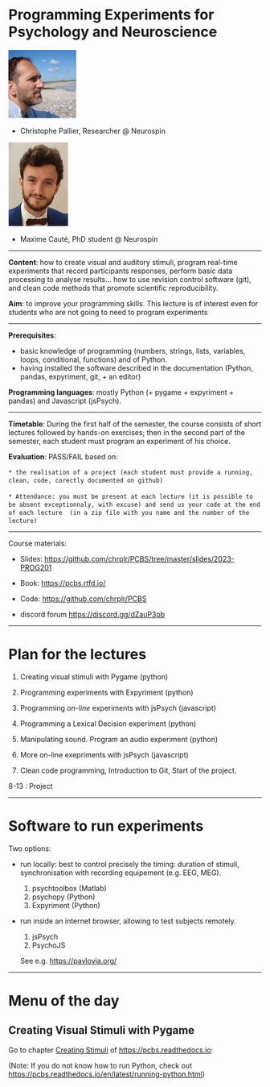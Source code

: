 # Programming Experiments for Psychology and Neuroscience


![](images/chris.jpg)

* Christophe Pallier, Researcher @ Neurospin

![](images/maxime_small.jpg)

* Maxime Cauté, PhD student @ Neurospin

---

**Content**: how to create visual and auditory stimuli, program real-time experiments that record participants responses, perform basic data processing to analyse results... how to use revision control software (git), and clean code methods that promote scientific reproducibility.

**Aim**: to improve your programming skills. This lecture is of interest even for students who are not going to need to program experiments 

---

**Prerequisites**:

- basic knowledge of programming (numbers, strings, lists, variables, loops, conditional, functions) and of Python.
- having installed the software described in the documentation (Python, pandas, expyriment, git, + an editor)

**Programming languages**: mostly Python (+ pygame + expyriment + pandas) and Javascript (jsPsych).

---

**Timetable**: During the first half of the semester, the course consists of short lectures followed by hands-on exercises; then in the second part of the semester, each student must program an experiment of his choice.

**Evaluation**: PASS/FAIL based on:

    * the realisation of a project (each student must provide a running, clean, code, corectly documented on github)

    * Attendance: you must be present at each lecture (it is possible to be absent exceptionnaly, with excuse) and send us your code at the end of each lecture  (in a zip file with you name and the number of the lecture) 

---

Course materials: 

- Slides: https://github.com/chrplr/PCBS/tree/master/slides/2023-PROG201
- Book:  https://pcbs.rtfd.io/   
- Code: https://github.com/chrplr/PCBS


- discord forum https://discord.gg/dZauP3pb

---


# Plan for the lectures

1. Creating visual stimuli with Pygame (python)

2. Programming experiments with Expyriment (python)

3. Programming *on-line* experiments with jsPsych (javascript)

4. Programming a Lexical Decision experiment (python)

5. Manipulating sound. Program an audio experiment (python)

6. More on-line exepriments with jsPsych (javascript)

7. Clean code programming, Introduction to Git, Start of the project.

8-13 : Project

 
---


# Software to run experiments

Two options:

* run locally: best to control precisely the timing: duration of stimuli, synchronisation with recording equipement (e.g. EEG, MEG).

   1. psychtoolbox (Matlab) 
   2. psychopy (Python)
   3. Expyriment (Python)


* run inside an internet browser, allowing to test subjects remotely. 

   1. jsPsych
   2. PsychoJS

   See e.g. https://pavlovia.org/

---

# Menu of the day

## Creating Visual Stimuli with Pygame

Go to chapter [Creating Stimuli](https://pcbs.readthedocs.io/en/latest/stimulus-creation.html#creating-stimuli) of  https://pcbs.readthedocs.io:

(Note: If you do not know how to run Python, check out <https://pcbs.readthedocs.io/en/latest/running-python.html>)
